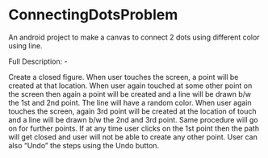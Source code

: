 # ConnectingDotsProblem
An android project to make a canvas to connect 2 dots using different color using line.

Full Description: - 

Create a closed figure. When user touches the screen, a point will be created at that location. When user again touched at some other point on the screen then again a point will be created and a line will be drawn b/w the 1st and 2nd point. The line will have a random color. When user again touches the screen, again 3rd point will be created at the location of touch and a line will be drawn b/w the 2nd and 3rd point. Same procedure will go on for further points. If at any time user clicks on the 1st point then the path will get closed and user will not be able to create any other point. User can also “Undo” the steps using the Undo button. 
